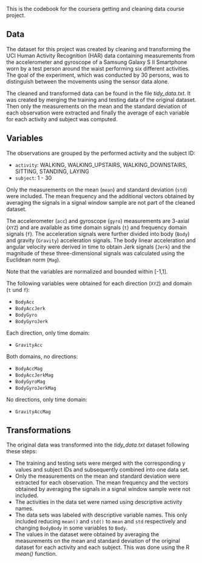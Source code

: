 This is the codebook for the coursera getting and cleaning data course project.

## Data

The dataset for this project was created by cleaning and transforming the UCI Human Activity Recognition (HAR) data containing measurements from the accelerometer and gyroscope of a Samsung Galaxy S II Smartphone worn by a test person around the waist performing six different activities. The goal of the experiment, which was conducted by 30 persons, was to distinguish between the movements using the sensor data alone. 

The cleaned and transformed data can be found in the file *tidy_data.txt*. It was created by merging the training and testing data of the original dataset. Then only the measurements on the mean and the standard deviation of each observation were extracted and finally the average of each variable for each activity and subject was computed.   


## Variables

The observations are grouped by the performed activity and the subject ID:

* `activity`: WALKING, WALKING_UPSTAIRS, WALKING_DOWNSTAIRS, SITTING, STANDING, LAYING
* `subject`: 1 - 30

Only the measurements on the mean (`mean`) and standard deviation (`std`) were included. The mean frequency and the additional vectors obtained by averaging the signals in a signal window sample are not part of the cleaned dataset. 

The accelerometer (`acc`) and gyroscope (`gyro`) measurements are 3-axial (`XYZ`) and are available as time domain signals (`t`) and frequency domain signals (`f`). The acceleration signals were further divided into body (`Body`) and gravity (`Gravity`) acceleration signals.
The body linear acceleration and angular velocity were derived in time to obtain Jerk signals (`Jerk`) and the magnitude of these three-dimensional signals was calculated using the Euclidean norm (`Mag`).

Note that the variables are normalized and bounded within [-1,1].

The following variables were obtained for each direction (`XYZ`) and domain (`t` und `f`):

* `BodyAcc`
* `BodyAccJerk`
* `BodyGyro`
* `BodyGyroJerk`

Each direction, only time domain:

* `GravityAcc` 

Both domains, no directions:

* `BodyAccMag`
* `BodyAccJerkMag`
* `BodyGyroMag`
* `BodyGyroJerkMag`

No directions, only time domain:

* `GravityAccMag`

## Transformations

The original data was transformed into the *tidy_data.txt* dataset following these steps:

* The training and testing sets were merged with the corresponding y values and subject IDs and subsequently combined into one data set.
* Only the measurements on the mean and standard deviation were extracted for each observation. The mean frequency and the vectors obtained by averaging the signals in a signal window sample were not included.
* The activities in the data set were named using descriptive activity names.
* The data sets was labeled with descriptive variable names. This only included reducing `mean()` and `std()` to `mean` and `std` respectively and changing `BodyBody` in some variables to `Body`.
* The values in the dataset were obtained by averaging the measurements on the mean and standard deviation of the original dataset for each activity and each subject. This was done using the R *mean()* function.


  


